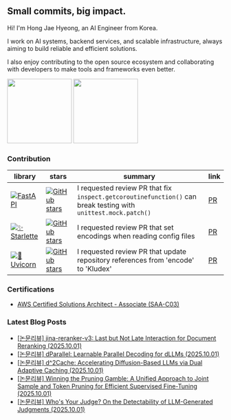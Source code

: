 ## Small commits, big impact.

Hi! I'm Hong Jae Hyeong, an AI Engineer from Korea.

I work on AI systems, backend services, and scalable infrastructure, always aiming to build reliable and efficient solutions.

I also enjoy contributing to the open source ecosystem and collaborating with developers to make tools and frameworks even better.

<a href="https://solved.ac/profile/secrett2633"><img style="height:150px" src="http://mazassumnida.wtf/api/v2/generate_badge?boj=secrett2633"/></a>
<a href="https://github.com/secrett2633"><img style="height:150px" src="https://github-readme-stats.vercel.app/api?username=secrett2633"/></a>

### Contribution
| library | stars | summary | link |
| --- | --- | --- | --- |
| [![FastAPI][fastapi-badge]][fastapi-repo] | [![GitHub stars][fastapi-stars]][fastapi-repo] | I requested review PR that fix `inspect.getcoroutinefunction()` can break testing with `unittest.mock.patch()` | [PR][fastapi-pr] |
| [![✨ Starlette][starlette-badge]][starlette-repo] | [![GitHub stars][starlette-stars]][starlette-repo] | I requested review PR that set encodings when reading config files | [PR][starlette-pr] |
| [![🦄 Uvicorn][uvicorn-badge]][uvicorn-repo] | [![GitHub stars][uvicorn-stars]][uvicorn-repo] | I requested review PR that update repository references from 'encode' to 'Kludex' | [PR][uvicorn-pr] |


### Certifications
- [AWS Certified Solutions Architect - Associate (SAA-C03)][aws-saa-cert]
<!-- References -->

[fastapi-badge]: https://img.shields.io/badge/FastAPI-009688?style=flat-round&logo=fastapi&logoColor=white
[fastapi-repo]: https://github.com/tiangolo/fastapi
[fastapi-stars]: https://img.shields.io/github/stars/tiangolo/fastapi?style=social
[fastapi-pr]: https://github.com/fastapi/fastapi/pull/14022

[starlette-badge]: https://img.shields.io/badge/✨%20Starlette-2D3748?style=flat-round&logoColor=white
[starlette-repo]: https://github.com/Kludex/starlette
[starlette-stars]: https://img.shields.io/github/stars/encode/starlette?style=social
[starlette-pr]: https://github.com/Kludex/starlette/pull/2996

[uvicorn-badge]: https://img.shields.io/badge/🦄%20Uvicorn-4B8BBE?style=flat-round&logoColor=white
[uvicorn-repo]: https://github.com/Kludex/uvicorn
[uvicorn-stars]: https://img.shields.io/github/stars/encode/uvicorn?style=social
[uvicorn-pr]: https://github.com/Kludex/uvicorn/pull/2684

[aws-saa-cert]: https://www.credly.com/badges/ee24ba15-e661-4741-bc4c-46bdaca76e75/public_url

### Latest Blog Posts
- [[논문리뷰] jina-reranker-v3: Last but Not Late Interaction for Document Reranking (2025.10.01)](https://secrett2633.github.io/ai/review/2025-10-1-jina-reranker-v3_Last_but_Not_Late_Interaction_for_Document_Reranking/)
- [[논문리뷰] dParallel: Learnable Parallel Decoding for dLLMs (2025.10.01)](https://secrett2633.github.io/ai/review/2025-10-1-dParallel_Learnable_Parallel_Decoding_for_dLLMs/)
- [[논문리뷰] d^2Cache: Accelerating Diffusion-Based LLMs via Dual Adaptive Caching (2025.10.01)](https://secrett2633.github.io/ai/review/2025-10-1-d2Cache_Accelerating_Diffusion-Based_LLMs_via_Dual_Adaptive_Caching/)
- [[논문리뷰] Winning the Pruning Gamble: A Unified Approach to Joint Sample and Token Pruning for Efficient Supervised Fine-Tuning (2025.10.01)](https://secrett2633.github.io/ai/review/2025-10-1-Winning_the_Pruning_Gamble_A_Unified_Approach_to_Joint_Sample_and_Token_Pruning_for_Efficient_Supervised_Fine-Tuning/)
- [[논문리뷰] Who's Your Judge? On the Detectability of LLM-Generated Judgments (2025.10.01)](https://secrett2633.github.io/ai/review/2025-10-1-Whos_Your_Judge_On_the_Detectability_of_LLM-Generated_Judgments/)